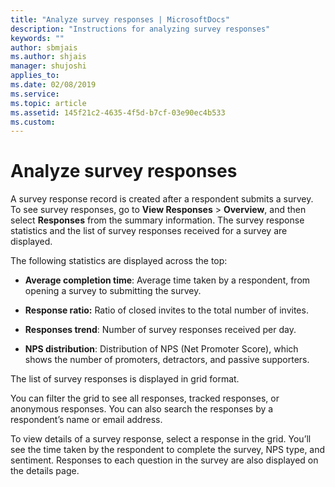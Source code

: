 ```yaml
---
title: "Analyze survey responses | MicrosoftDocs"
description: "Instructions for analyzing survey responses"
keywords: ""
author: sbmjais
ms.author: shjais
manager: shujoshi
applies_to: 
ms.date: 02/08/2019
ms.service: 
ms.topic: article
ms.assetid: 145f21c2-4635-4f5d-b7cf-03e90ec4b533
ms.custom: 
---
```

# Analyze survey responses

A survey response record is created after a respondent submits a survey. To see survey responses, go to **View Responses** &gt; **Overview**, and then select **Responses** from the summary information. The survey response statistics and the list of survey responses received for a survey are displayed.

<!--note from editor:  In below sentence, does "across the top" refer to "across the top of the screen"? -->

The following statistics are displayed across the top:

- **Average completion time**: Average time taken by a respondent, from opening a survey to submitting the survey.

- **Response ratio:** Ratio of closed invites to the total number of invites.

- **Responses trend**: Number of survey responses received per day.

- **NPS distribution**: Distribution of NPS (Net Promoter Score), which shows the number of promoters, detractors, and passive supporters.

The list of survey responses is displayed in grid format.

You can filter the grid to see all responses, tracked responses, or anonymous responses. You can also search the responses by a respondent’s name or email address.

<!--note from editor: In below paragraph, describe what "sentiment" refers to ? -->

To view details of a survey response, select a response in the grid. You’ll see the time taken by the respondent to complete the survey, NPS type, and sentiment. Responses to each question in the survey are also displayed on the details page.

